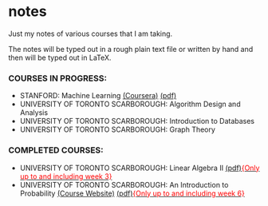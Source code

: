 # notes
Just my notes of various courses that I am taking.

The notes will be typed out in a rough plain text file or written by hand and then will be typed out in LaTeX.

### COURSES IN PROGRESS:

- STANFORD: Machine Learning [(Coursera)](https://www.coursera.org/learn/machine-learning) [(pdf)](https://github.com/JoshuaConcon/notes/raw/master/Stanford%20-%20Machine%20Learning/Machine%20Learning.pdf)
- UNIVERSITY OF TORONTO SCARBOROUGH: Algorithm Design and Analysis
- UNIVERSITY OF TORONTO SCARBOROUGH: Introduction to Databases
- UNIVERSITY OF TORONTO SCARBOROUGH: Graph Theory

### COMPLETED COURSES:

- UNIVERSITY OF TORONTO SCARBOROUGH: Linear Algebra II [(pdf)<span style="color:red">{Only up to and including week 3}</span>](https://github.com/JoshuaConcon/notes/raw/master/University%20of%20Toronto%20Scarborough%20-%20Linear%20Algebra%20II/MATB24.pdf)
- UNIVERSITY OF TORONTO SCARBOROUGH: An Introduction to Probability [(Course Website)](http://fisher.utstat.utoronto.ca/~mahinda/stab52/STAB52.html) [(pdf)<span style="color:red">{Only up to and including week 6}</span>](https://github.com/JoshuaConcon/notes/raw/master/University%20of%20Toronto%20Scarborough%20-%20An%20Introduction%20to%20Probability/STAB52.pdf)
